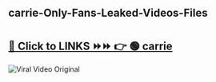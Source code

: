 
 ## carrie-Only-Fans-Leaked-Videos-Files

# <h2><a href="https://mediaupload.pro?carrie">🔗 Click to LINKS ⏩⏩ 👉 🟢 carrie </a></h2>

<a href="https://mediaupload.pro?carrie" rel="nofollow" data-target="animated-image.originalLink"><img src="https://i.ibb.co.com/xMMVF88/686577567.gif" alt="Viral Video Original" style="max-width: 100%; display: inline-block;" data-target="animated-image.originalImage"></a>